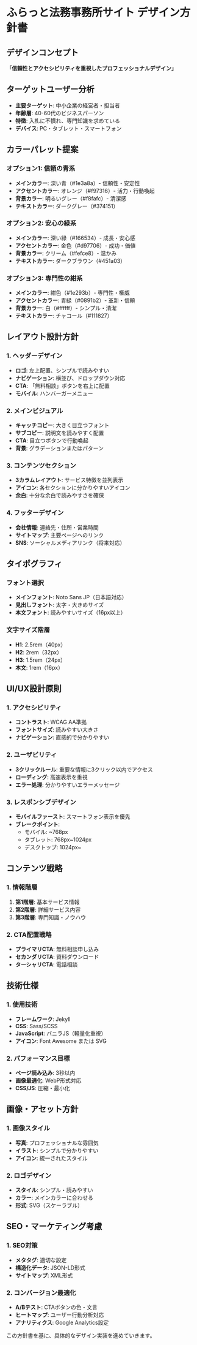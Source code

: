 # ふらっと法務事務所サイト デザイン方針書

## デザインコンセプト
**「信頼性とアクセシビリティを重視したプロフェッショナルデザイン」**

## ターゲットユーザー分析
- **主要ターゲット**: 中小企業の経営者・担当者
- **年齢層**: 40-60代のビジネスパーソン
- **特徴**: 入札に不慣れ、専門知識を求めている
- **デバイス**: PC・タブレット・スマートフォン

## カラーパレット提案

### オプション1: 信頼の青系
- **メインカラー**: 深い青（#1e3a8a）- 信頼性・安定性
- **アクセントカラー**: オレンジ（#f97316）- 活力・行動喚起
- **背景カラー**: 明るいグレー（#f8fafc）- 清潔感
- **テキストカラー**: ダークグレー（#374151）

### オプション2: 安心の緑系
- **メインカラー**: 深い緑（#166534）- 成長・安心感
- **アクセントカラー**: 金色（#d97706）- 成功・価値
- **背景カラー**: クリーム（#fefce8）- 温かみ
- **テキストカラー**: ダークブラウン（#451a03）

### オプション3: 専門性の紺系
- **メインカラー**: 紺色（#1e293b）- 専門性・権威
- **アクセントカラー**: 青緑（#0891b2）- 革新・信頼
- **背景カラー**: 白（#ffffff）- シンプル・清潔
- **テキストカラー**: チャコール（#111827）

## レイアウト設計方針

### 1. ヘッダーデザイン
- **ロゴ**: 左上配置、シンプルで読みやすい
- **ナビゲーション**: 横並び、ドロップダウン対応
- **CTA**: 「無料相談」ボタンを右上に配置
- **モバイル**: ハンバーガーメニュー

### 2. メインビジュアル
- **キャッチコピー**: 大きく目立つフォント
- **サブコピー**: 説明文を読みやすく配置
- **CTA**: 目立つボタンで行動喚起
- **背景**: グラデーションまたはパターン

### 3. コンテンツセクション
- **3カラムレイアウト**: サービス特徴を並列表示
- **アイコン**: 各セクションに分かりやすいアイコン
- **余白**: 十分な余白で読みやすさを確保

### 4. フッターデザイン
- **会社情報**: 連絡先・住所・営業時間
- **サイトマップ**: 主要ページへのリンク
- **SNS**: ソーシャルメディアリンク（将来対応）

## タイポグラフィ

### フォント選択
- **メインフォント**: Noto Sans JP（日本語対応）
- **見出しフォント**: 太字・大きめサイズ
- **本文フォント**: 読みやすいサイズ（16px以上）

### 文字サイズ階層
- **H1**: 2.5rem（40px）
- **H2**: 2rem（32px）
- **H3**: 1.5rem（24px）
- **本文**: 1rem（16px）

## UI/UX設計原則

### 1. アクセシビリティ
- **コントラスト**: WCAG AA準拠
- **フォントサイズ**: 読みやすい大きさ
- **ナビゲーション**: 直感的で分かりやすい

### 2. ユーザビリティ
- **3クリックルール**: 重要な情報に3クリック以内でアクセス
- **ローディング**: 高速表示を重視
- **エラー処理**: 分かりやすいエラーメッセージ

### 3. レスポンシブデザイン
- **モバイルファースト**: スマートフォン表示を優先
- **ブレークポイント**: 
  - モバイル: ~768px
  - タブレット: 768px~1024px
  - デスクトップ: 1024px~

## コンテンツ戦略

### 1. 情報階層
1. **第1階層**: 基本サービス情報
2. **第2階層**: 詳細サービス内容
3. **第3階層**: 専門知識・ノウハウ

### 2. CTA配置戦略
- **プライマリCTA**: 無料相談申し込み
- **セカンダリCTA**: 資料ダウンロード
- **ターシャリCTA**: 電話相談

## 技術仕様

### 1. 使用技術
- **フレームワーク**: Jekyll
- **CSS**: Sass/SCSS
- **JavaScript**: バニラJS（軽量化重視）
- **アイコン**: Font Awesome または SVG

### 2. パフォーマンス目標
- **ページ読み込み**: 3秒以内
- **画像最適化**: WebP形式対応
- **CSS/JS**: 圧縮・最小化

## 画像・アセット方針

### 1. 画像スタイル
- **写真**: プロフェッショナルな雰囲気
- **イラスト**: シンプルで分かりやすい
- **アイコン**: 統一されたスタイル

### 2. ロゴデザイン
- **スタイル**: シンプル・読みやすい
- **カラー**: メインカラーに合わせる
- **形式**: SVG（スケーラブル）

## SEO・マーケティング考慮

### 1. SEO対策
- **メタタグ**: 適切な設定
- **構造化データ**: JSON-LD形式
- **サイトマップ**: XML形式

### 2. コンバージョン最適化
- **A/Bテスト**: CTAボタンの色・文言
- **ヒートマップ**: ユーザー行動分析対応
- **アナリティクス**: Google Analytics設定

この方針書を基に、具体的なデザイン実装を進めていきます。


